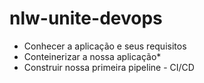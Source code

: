 # nlw-unite-devops
- Conhecer a aplicação e seus requisitos
- Conteinerizar a nossa aplicação*
- Construir nossa primeira pipeline - CI/CD
